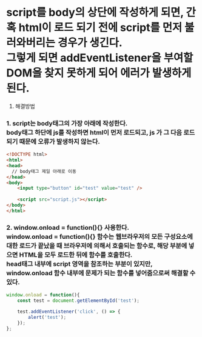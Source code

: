 # script를 body의 상단에 작성하게 되면, 간혹 html이 로드 되기 전에 script를 먼저 불러와버리는 경우가 생긴다. <br>그렇게 되면 addEventListener을 부여할 DOM을 찾지 못하게 되어 에러가 발생하게 된다.

1. 해결방법

### 1. script는 body태그의 가장 아래에 작성한다. <br>body태그 하단에 js를 작성하면 html이 먼저 로드되고, js 가 그 다음 로드되기 때문에 오류가 발생하지 않는다.

```html
<!DOCTYPE html>
<html>
<head>
  // body태그 제일 아래로 이동
</head>
<body>
    <input type="button" id="test" value="test" />
  
    <script src="script.js"></script> 
</body>
</html>
```

### 2. window.onload = function(){} 사용한다. <br>window.onload = function(){} 함수는 웹브라우저의 모든 구성요소에 대한 로드가 끝났을 때 브라우저에 의해서 호출되는 함수로, 해당 부분에 넣으면 HTML을 모두 로드한 뒤에 함수를 호출한다.<br>head태그 내부에 script 영역을 참조하는 부분이 있지만, window.onload 함수 내부에 문제가 되는 함수를 넣어줌으로써 해결할 수 있다.

```javascript
window.onload = function(){
    const test = document.getElementById('test');

    test.addEventListener('click', () => {
        alert('test');
    });
};
```
